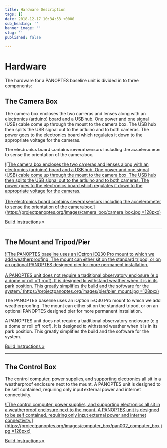```yaml
---
title: Hardware Description
tags: []
date: 2018-12-17 10:34:53 +0000
sub_heading: ''
banner_image: ''
slug: ''
published: false

---
```

# Hardware

The hardware for a PANOPTES baseline unit is divided in to three components:

## The Camera Box

The camera box encloses the two cameras and lenses along with an electronics (arduino) board and a USB hub. One power and one signal (USB) cable come up through the mount to the camera box. The USB hub then splits the USB signal out to the arduino and to both cameras. The power goes to the electronics board which regulates it down to the appropriate voltage for the cameras.   
  
The electronics board contains several sensors including the accelerometer to sense the orientation of the camera box.

[![The camera box encloses the two cameras and lenses along with an electronics (arduino) board and a USB hub.  One power and one signal (USB) cable come up through the mount to the camera box.  The USB hub then splits the USB signal out to the arduino and to both cameras.  The power goes to the electronics board which regulates it down to the appropriate voltage for the cameras. <br><br> The electronics board contains several sensors including the accelerometer to sense the orientation of the camera box.](https://projectpanoptes.org/images/camera_box/camera_box.jpg =128pxx)](https://projectpanoptes.org/images/camera_box/camera_box.jpg)

[Build Instructions »](https://projectpanoptes.org/hardware/camera_box.html)

***

## The Mount and Tripod/Pier

[![The PANOPTES baseline uses an iOptron iEQ30 Pro mount to which we add weatherproofing.  The mount can either sit on the standard tripod, or on an optional PANOPTES designed pier for more permanent installation. <br><br> A PANOPTES unit does not require a traditional observatory enclosure (e.g a dome or roll off roof).  It is designed to withstand weather when it is in its park position.  This greatly simplifies the build and the software for the system.](https://projectpanoptes.org/images/pier/pier_mount.jpg =128pxx)](https://projectpanoptes.org/images/pier/pier_mount.jpg)

The PANOPTES baseline uses an iOptron iEQ30 Pro mount to which we add weatherproofing. The mount can either sit on the standard tripod, or on an optional PANOPTES designed pier for more permanent installation.   
  
A PANOPTES unit does not require a traditional observatory enclosure (e.g a dome or roll off roof). It is designed to withstand weather when it is in its park position. This greatly simplifies the build and the software for the system.

[Build Instructions »](https://projectpanoptes.org/hardware/pier.html)

***

## The Control Box

The control computer, power supplies, and supporting electronics all sit in a weatherproof enclosure next to the mount. A PANOPTES unit is designed to be self contained, requiring only input external power and internet connectivity.

[![The control computer, power supplies, and supporting electronics all sit in a weatherproof enclosure next to the mount. A PANOPTES unit is designed to be self contained, requiring only input external power and internet connectivity.](https://projectpanoptes.org/images/computer_box/pan002_computer_box.jpg =128pxx)](https://projectpanoptes.org/images/computer_box/pan002_computer_box.jpg)

[Build Instructions »](https://projectpanoptes.org/hardware/control_box.html)